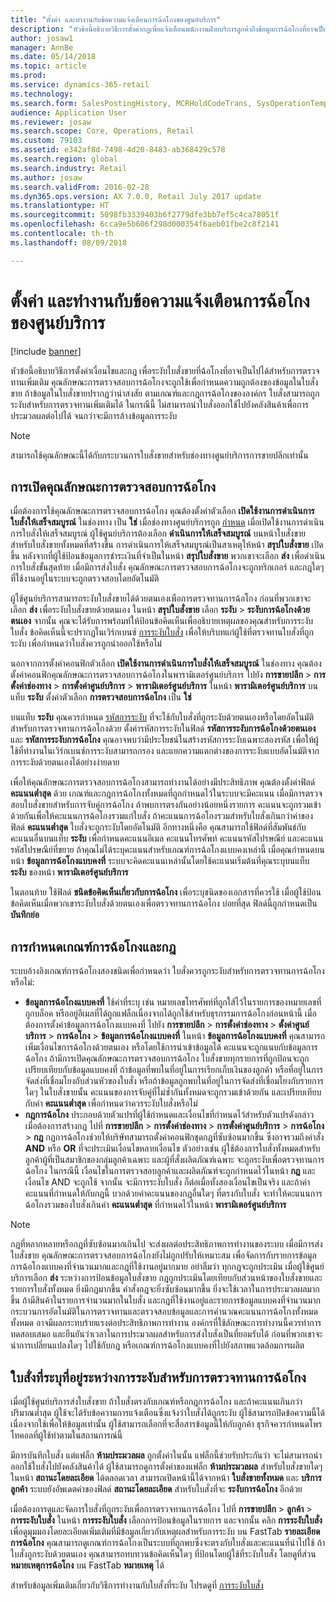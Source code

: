 ```yaml
---
title: "ตั้งค่า และทำงานกับข้อความแจ้งเตือนการฉ้อโกงของศูนย์บริการ"
description: "หัวข้อนี้อธิบายวิธีการตั้งค่ากฎเพื่อแจ้งเตือนพนักงานฝ่ายบริการลูกค้าถึงข้อมูลการฉ้อโกงที่อาจเป็นไปได้เมื่อมีการดำเนินการกับใบสั่ง  คุณสามารถกำหนดรหัสเฉพาะที่ถูกใช้ระงับใบสั่งที่น่าสงสัยโดยอัตโนมัติหรือด้วยตนเอง"
author: josaw1
manager: AnnBe
ms.date: 05/14/2018
ms.topic: article
ms.prod: 
ms.service: dynamics-365-retail
ms.technology: 
ms.search.form: SalesPostingHistory, MCRHoldCodeTrans, SysOperationTemplateForm
audience: Application User
ms.reviewer: josaw
ms.search.scope: Core, Operations, Retail
ms.custom: 79103
ms.assetid: e342af8d-7498-4d20-8483-ab368429c578
ms.search.region: global
ms.search.industry: Retail
ms.author: josaw
ms.search.validFrom: 2016-02-28
ms.dyn365.ops.version: AX 7.0.0, Retail July 2017 update
ms.translationtype: HT
ms.sourcegitcommit: 5098fb3339403b6f2779dfe3bb7ef5c4ca78051f
ms.openlocfilehash: 6cca9e5b606f298d000354f6aeb01fbe2c8f2141
ms.contentlocale: th-th
ms.lasthandoff: 08/09/2018

---
```


# <a name="set-up-and-work-with-call-center-fraud-alerts"></a>ตั้งค่า และทำงานกับข้อความแจ้งเตือนการฉ้อโกงของศูนย์บริการ

[!include [banner](includes/banner.md)]

หัวข้อนี้อธิบายวิธีการตั้งค่าเงื่อนไขและกฎ เพื่อระงับใบสั่งขายที่ฉ้อโกงที่อาจเป็นไปได้สำหรับการตรวจทานเพิ่มเติม คุณลักษณะการตรวจสอบการฉ้อโกงจะถูกใช้เพื่อกำหนดความถูกต้องของข้อมูลในใบสั่งขาย ถ้าข้อมูลในใบสั่งขายปรากฏว่าน่าสงสัย ตามเกณฑ์และกฎการฉ้อโกงขององค์กร ใบสั่งสามารถถูกระงับสำหรับการตรวจทานเพิ่มเติมได้ ในกรณีนี้ ไม่สามารถนำใบสั่งออกใช้ไปยังคลังสินค้าเพื่อการประมวลผลต่อไปได้ จนกว่าจะมีการล้างข้อมูลการระงับ

> [!NOTE]
> สามารถใช้คุณลักษณะนี้ได้กับกระบวนการใบสั่งขายสำหรับช่องทางศูนย์บริการการขายปลีกเท่านั้น

## <a name="turning-on-the-fraud-check-feature"></a>การเปิดคุณลักษณะการตรวจสอบการฉ้อโกง

เมื่อต้องการใช้คุณลักษณะการตรวจสอบการฉ้อโกง คุณต้องตั้งค่าตัวเลือก **เปิดใช้งานการดำเนินการใบสั่งให้เสร็จสมบูรณ์** ในช่องทาง เป็น **ใช่** เมื่อช่องทางศูนย์บริการถูก [กำหนด](https://docs.microsoft.com/en-us/dynamics365/unified-operations/retail/set-up-order-processing-options) เมื่อเปิดใช้งานการดำเนินการใบสั่งให้เสร็จสมบูรณ์ ผู้ใช้ศูนย์บริการต้องเลือก **ดำเนินการให้เสร็จสมบูรณ์** บนหน้าใบสั่งขายสำหรับใบสั่งขายทั้งหมดที่สร้างขึ้น การดำเนินการให้เสร็จสมบูรณ์เป็นสาเหตุให้หน้า **สรุปใบสั่งขาย** เปิดขึ้น หลังจากที่ผู้ใช้ป้อนข้อมูลการชำระเงินที่จำเป็นในหน้า **สรุปใบสั่งขาย** พวกเขาจะเลือก **ส่ง** เพื่อดำเนินการใบสั่งขั้นสุดท้าย เมื่อมีการส่งใบสั่ง คุณลักษณะการตรวจสอบการฉ้อโกงจะถูกทริกเกอร์ และกฎใดๆ ที่ใช้งานอยู่ในระบบจะถูกตรวจสอบโดยอัตโนมัติ

ผู้ใช้ศูนย์บริการสามารถระงับใบสั่งขายได้ด้วยตนเองเพือการตรวจทานการฉ้อโกง ก่อนที่พวกเขาจะเลือก **ส่ง** เพื่อระงับใบสั่งขายด้วยตนเอง ในหน้า **สรุปใบสั่งขาย** เลือก **ระงับ** \> **ระงับการฉ้อโกงด้วยตนเอง** จากนั้น คุณจะได้รับการพร้อมท์ให้ป้อนข้อคิดเห็นเพื่ออธิบายเหตุผลของคุณสำหรับการระงับใบสั่ง ข้อคิดเห็นนี้จะปรากฏในเวิร์กเบนซ์ [การระงับใบสั่ง](https://docs.microsoft.com/en-us/dynamics365/unified-operations/retail/work-with-order-holds) เพื่อให้บริบทแก่ผู้ใช้ที่ตรวจทานใบสั่งที่ถูกระงับ เพื่อกำหนดว่าใบสั่งควรถูกนำออกใช้หรือไม่

นอกจากการตั้งค่าคอนฟิกตัวเลือก **เปิดใช้งานการดำเนินการใบสั่งให้เสร็จสมบูรณ์** ในช่องทาง คุณต้องตั้งค่าคอนฟิกคุณลักษณะการตรวจสอบการฉ้อโกงในพารามิเตอร์ศูนย์บริการ ไปยัง **การขายปลีก** \> **การตั้งค่าช่องทาง** \> **การตั้งค่าศูนย์บริการ** \> **พารามิเตอร์ศูนย์บริการ** ในหน้า **พารามิเตอร์ศูนย์บริการ** บนแท็บ **ระงับ** ตั้งค่าตัวเลือก **การตรวจสอบการฉ้อโกง** เป็น **ใช่**

บนแท็บ **ระงับ** คุณควรกำหนด [รหัสการระงับ](https://docs.microsoft.com/en-us/dynamics365/unified-operations/retail/work-with-order-holds) ที่จะใช้กับใบสั่งที่ถูกระงับด้วยตนเองหรือโดยอัตโนมัติสำหรับการตรวจทานการฉ้อโกงด้วย ตั้งค่ารหัสการระงับในฟิลด์ **รหัสการระงับการฉ้อโกงด้วยตนเอง** และ **รหัสการระงับการฉ้อโกง** คุณอาจพบว่ามีประโยชน์ในสร้างรหัสการระงับเฉพาะสองรหัส เพื่อให้ผู้ใช้ที่ทำงานในเวิร์กเบนซ์การระงับสามารถกรอง และแยกความแตกต่างของการระงับแบบอัตโนมัติจากการระงับด้วยตนเองได้อย่างง่ายดาย

เพื่อให้คุณลักษณะการตรวจสอบการฉ้อโกงสามารถทำงานได้อย่างมีประสิทธิภาพ คุณต้องตั้งค่าฟิลด์ **คะแนนต่ำสุด** ด้วย เกณฑ์และกฎการฉ้อโกงทั้งหมดที่ถูกกำหนดไว้ในระบบจะมีคะแนน เมื่อมีการตรวจสอบใบสั่งขายสำหรับการจับคู่การฉ้อโกง ถ้าพบการตรงกันอย่างน้อยหนึ่งรายการ คะแนนจะถูกรวมเข้าด้วยกันเพื่อให้คะแนนการฉ้อโกงรวมแก่ใบสั่ง ถ้าคะแนนการฉ้อโกงรวมสำหรับใบสั่งเกินกว่าค่าของฟิลด์ **คะแนนต่ำสุด** ใบสั่งจะถูกระงับโดยอัตโนมัติ อีกทางหนึ่งคือ คุณสามารถใช้ฟิลด์ที่สัมพันธ์กับคะแนนอื่นบนแท็บ **ระงับ** เพื่อกำหนดคะแนนอีเมล คะแนนโทรศัพท์ คะแนนรหัสไปรษณีย์ และคะแนนรหัสไปรษณีย์ที่ขยาย ถ้าคุณไม่ได้ระบุคะแนนสำหรับเกณฑ์การฉ้อโกงแบบคงเหล่านี้ เมื่อคุณกำหนดบนหน้า **ข้อมูลการฉ้อโกงแบบคงที่** ระบบจะคิดคะแนนเหล่านั้นโดยใช้คะแนนเริ่มต้นที่คุณระบุบนแท็บ **ระงับ** ของหน้า **พารามิเตอร์ศูนย์บริการ**

ในตอนท้าย ใช้ฟิลด์ **ชนิดข้อคิดเห็นเกี่ยวกับการฉ้อโกง** เพื่อระบุชนิดของเอกสารที่ควรใช้ เมื่อผู้ใช้ป้อนข้อคิดเห็นเมื่อพวกเขาระงับใบสั่งด้วยตนเองเพื่อตรวจทานการฉ้อโกง บ่อยที่สุด ฟิลด์นี้ถูกกำหนดเป็น **บันทึกย่อ**

## <a name="defining-fraud-criteria-and-rules"></a>การกำหนดเกณฑ์การฉ้อโกงและกฎ

ระบบอ้างอิงเกณฑ์การฉ้อโกงสองชนิดเพื่อกำหนดว่า ใบสั่งควรถูกระงับสำหรับการตรวจทานการฉ้อโกงหรือไม่:

- **ข้อมูลการฉ้อโกงแบบคงที่** ใช้ค่าที่ระบุ เช่น หมายเลขโทรศัพท์ที่ถูกใส้ไว้ในรายการของหมายเลขที่ถูกบล็อค หรืออยู่อีเมลที่ได้ถูกแฟล็กเนื่องจากได้ถูกใช้สำหรับธุรกรรมการฉ้อโกงก่อนหน้านี้ เมื่อต้องการตั้งค่าข้อมูลการฉ้อโกงแบบคงที่ ไปยัง **การขายปลีก** \> **การตั้งค่าช่องทาง** \> **ตั้งค่าศูนย์บริการ** \> **การฉ้อโกง** \> **ข้อมูลการฉ้อโกงแบบคงที่** ในหน้า **ข้อมูลการฉ้อโกงแบบคงที่** คุณสามารถเพิ่มเงื่อนไขการฉ้อโกงด้วยตนเอง หรือโดยใช้การนำเข้าข้อมูลได้ คะแนนจะถูกแนบกับข้อมูลการฉ้อโกง ถ้ามีการเปิดคุณลักษณะการตรวจสอบการฉ้อโกง ใบสั่งขายทุกรายการที่ถูกป้อนจะถูกเปรียบเทียบกับข้อมูลแบบคงที่ ถ้าข้อมูลที่พบในที่อยู่ในการเรียกเก็บเงินของลูกค้า หรือที่อยู่ในการจัดส่งที่เชื่อมโยงกับส่วนหัวของใบสั่ง หรือถ้าข้อมูลถูกพบในที่อยู่ในการจัดส่งที่เชื่อมโยงกับรายการใดๆ ในใบสั่งขายนั้น คะแนนของการจับคู่ที่ไม่ซ้ำกันทั้งหมดจะถูกรวมเข้าด้วยกัน และเปรียบเทียบกับค่า **คะแนนต่ำสุด** เพื่อกำหนดว่าควรระงับใบสั่งหรือไม่
- **กฎการฉ้อโกง** ประกอบด้วยตัวแปรที่ผู้ใช้กำหนดและเงื่อนไขที่กำหนดไว้สำหรับตัวแปรดังกล่าว เมื่อต้องการสร้างกฎ ไปที่ **การขายปลีก** \> **การตั้งค่าช่องทาง** \> **การตั้งค่าศูนย์บริการ** \> **การฉ้อโกง** \> **กฎ** กฎการฉ้อโกงช่วยให้บริษัทสามารถตั้งค่าคอนฟิกชุดกฎที่ซับซ้อนมากขึ้น ซึ่งอาจรวมถึงคำสั่ง **AND** หรือ **OR** ที่จะประเมินเงื่อนไขหลายเงื่อนไข ตัวอย่างเช่น ผู้ใช้ต้องการใบสั่งทั้งหมดสำหรับลูกค้าผู้ที่เป็นสมาชิกของกลุ่มลูกค้าเฉพาะ และผู้ที่สั่งผลิตภัณฑ์เฉพาะ จะถูกระงับเพื่อตรวจทานการฉ้อโกง ในกรณีนี้ เงื่อนไขในการตรวจสอบลูกค้าและผลิตภัณฑ์จะถูกกำหนดไว้ในหน้า **กฎ** และเงื่อนไข AND จะถูกใช้ จากนั้น จะมีการระงับใบสั่ง ก็ต่อเมื่อทั้งสองเงื่อนไขเป็นจริง และถ้าค่าคะแนนที่กำหนดให้กับกฎนี้ บวกด้วยค่าคะแนนของกฎอื่นใดๆ ที่ตรงกับใบสั่ง จะทำให้คะแนนการฉ้อโกงรวมของใบสั่งเกินค่า **คะแนนต่ำสุด** ที่กำหนดไว้ในหน้า **พารามิเตอร์ศูนย์บริการ**

> [!NOTE]
> กฎที่หลากหลายหรือกฎที่ซับซ้อนมากเกินไป จะส่งผลต่อประสิทธิภาพการทำงานของระบบ เมื่อมีการส่งใบสั่งขาย คุณลักษณะการตรวจสอบการฉ้อโกงยังไม่ถูกปรับให้เหมาะสม เพื่อจัดการกับรายการข้อมูลการฉ้อโกงแบบคงที่จำนวนมากและกฎที่ใช้งานอยู่มากมาย อย่าลืมว่า ทุกกฎจะถูกประเมิน เมื่อผู้ใช้ศูนย์บริการเลือก **ส่ง** ระหว่างการป้อนข้อมูลใบสั่งขาย กฎถูกประเมินโดยเทียบกับส่วนหน้าของใบสั่งขายและรายการใบสั่งทั้งหมด ยิ่งมีกฎมากขึ้น คำสั่งกฎจะยิ่งซับซ้อนมากขึ้น ยิ่งจะใช้เวลาในการประมวลผลมากขึ้น ถ้ามีสินค้าในรายการจำนวนมากในใบสั่ง และกฎที่ใช้งานอยู่และรายการข้อมูลแบบคงที่จำนวนมาก กระบวนการอัตโนมัติในการตรวจทานและตรวจสอบข้อมูลและการคำนวณคะแนนการฉ้อโกงทั้งหมดทั้งหมด อาจมีผลกระทบร้ายแรงต่อประสิทธิภาพการทำงาน องค์กรที่ใช้ลักษณะการทำงานนี้ควรทำการทดสอบเสมอ และยืนยันว่าเวลาในการประมวลผลสำหรับการส่งใบสั่งเป็นที่ยอมรับได้ ก่อนที่พวกเขาจะนำการเปลี่ยนแปลงใดๆ ไปใช้กับกฎ หรือเกณฑ์การฉ้อโกงแบบคงที่ไปยังสภาพแวดล้อมการผลิต

## <a name="identifying-orders-that-are-on-hold-for-fraud-review"></a>ใบสั่งที่ระบุที่อยู่ระหว่างการระงับสำหรับการตรวจทานการฉ้อโกง

เมื่อผู้ใช้ศูนย์บริการส่งใบสั่งขาย ถ้าใบสั่งตรงกับเกณฑ์หรือกฎการฉ้อโกง และถ้าคะแนนเกินกว่าปริมาณต่ำสุด ผู้ใช้จะได้รับข้อความการแจ้งเตือนซึ่งแจ้งว่าใบสั่งได้ถูกระงับ ผู้ใช้สามารถปิดข้อความนี้ได้ เนื่องจากใช้เพื่อให้ข้อมูลเท่านั้น ผู้ใช้สามารถเลือกที่จะสื่อสารข้อมูลนี้ให้กับลูกค้า ธุรกิจควรกำหนดโพรโทคอลที่ผู้ใช้ทำตามในสถานการณ์นี้

มีการบันทึกใบสั่ง แต่แฟล็ก **ห้ามประมวลผล** ถูกตั้งค่าในนั้น แฟล็กนี้ช่วยรับประกันว่า จะไม่สามารถนำออกใช้ใบสั่งไปยังคลังสินค้าได้ ผู้ใช้สามารถดูการตั้งค่าของแฟล็ก **ห้ามประมวลผล** สำหรับใบสั่งขายใดๆ ในหน้า **สถานะโดยละเอียด** ได้ตลอดเวลา สามารถเปิดหน้านี้ได้จากหน้า **ใบสั่งขายทั้งหมด** และ **บริการลูกค้า** ระบบยังอัพเดตค่าของฟิลด์ **สถานะโดยละเอียด** สำหรับใบสั่งที่จะ **ระงับการฉ้อโกง** อีกด้วย

เมื่อต้องการดูและจัดการใบสั่งที่ถูกระงับเพื่อการตรวจทานการฉ้อโกง ไปที่ **การขายปลีก** \> **ลูกค้า** \> **การระงับใบสั่ง** ในหน้า **การระงับใบสั่ง** เลือกการป้อนข้อมูลในรายการ และจากนั้น คลิก **การระงับใบสั่ง** เพื่อดูมุมมองโดยละเอียดเพิ่มเติมที่มีข้อมูลเกี่ยวกับเหตุผลสำหรับการระงับ บน FastTab **รายละเอียดการฉ้อโกง** คุณสามารถดูเกณฑ์การฉ้อโกงเป็นระบบที่ถูกพบซึ่งจะตรงกับใบสั่งและคะแนนที่นำไปใช้ ถ้าใบสั่งถูกระงับด้วยตนเอง คุณสามารถทบทวนข้อคิดเห็นใดๆ ที่ป้อนโดยผู้ใช้ที่ระงับใบสั่ง โดยดูที่ส่วน **หมายเหตุการฉ้อโกง** บน FastTab **หมายเหตุ** ได้

สำหรับข้อมูลเพิ่มเติมเกี่ยวกับวิธีการทำงานกับใบสั่งที่ระงับ โปรดดูที่ [การระงับใบสั่ง](https://docs.microsoft.com/en-us/dynamics365/unified-operations/retail/work-with-order-holds)

